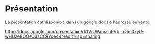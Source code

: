 # Présentation

La présentation est disponible dans un google docs à l'adresse suivante:

https://docs.google.com/presentation/d/1VrzWa5seuRVb_oD5s07yU-wHU2e8OOeO3sCCRYce44o/edit?usp=sharing
